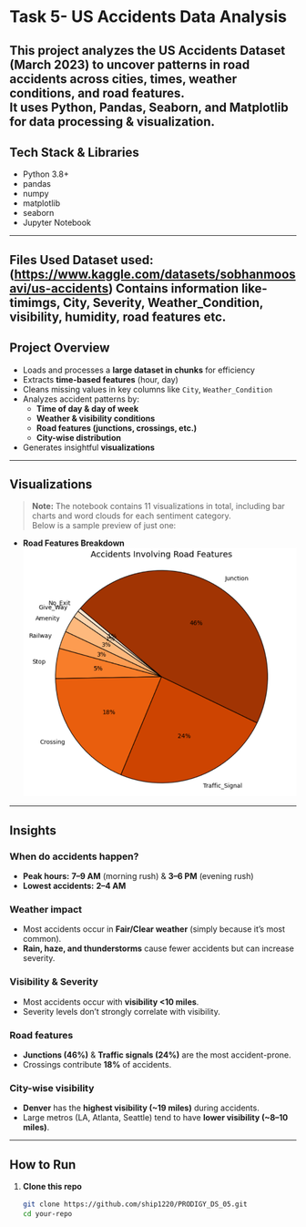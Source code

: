 # Task 5- US Accidents Data Analysis  

This project analyzes the **US Accidents Dataset (March 2023)** to uncover patterns in road accidents across cities, times, weather conditions, and road features.  
It uses **Python, Pandas, Seaborn, and Matplotlib** for data processing & visualization.  
---
## Tech Stack & Libraries

- Python 3.8+  
- pandas
- numpy
- matplotlib 
- seaborn
- Jupyter Notebook
---
Files Used
Dataset used:(https://www.kaggle.com/datasets/sobhanmoosavi/us-accidents)
Contains information like- timimgs, City, Severity, Weather_Condition, visibility, humidity, road features etc.
---
## Project Overview  

- Loads and processes a **large dataset in chunks** for efficiency  
- Extracts **time-based features** (hour, day)  
- Cleans missing values in key columns like `City`, `Weather_Condition`  
- Analyzes accident patterns by:  
  - **Time of day & day of week**  
  - **Weather & visibility conditions**  
  - **Road features (junctions, crossings, etc.)**  
  - **City-wise distribution**  
- Generates insightful **visualizations**  

---
## Visualizations  
> **Note:** The notebook contains 11 visualizations in total, including bar charts and word clouds for each sentiment category.  
> Below is a sample preview of just one:

- **Road Features Breakdown**  
  ![Road Features](features.png)


---
## Insights  

### When do accidents happen?  
- **Peak hours:** **7–9 AM** (morning rush) & **3–6 PM** (evening rush)  
- **Lowest accidents:** **2–4 AM**  

### Weather impact  
- Most accidents occur in **Fair/Clear weather** (simply because it’s most common).  
- **Rain, haze, and thunderstorms** cause fewer accidents but can increase severity.  

### Visibility & Severity  
- Most accidents occur with **visibility <10 miles**.  
- Severity levels don’t strongly correlate with visibility.  

### Road features  
- **Junctions (46%)** & **Traffic signals (24%)** are the most accident-prone.  
- Crossings contribute **18%** of accidents.  

### City-wise visibility  
- **Denver** has the **highest visibility (~19 miles)** during accidents.  
- Large metros (LA, Atlanta, Seattle) tend to have **lower visibility (~8–10 miles)**.  

---



## How to Run  

1. **Clone this repo**  
   ```bash
   git clone https://github.com/ship1220/PRODIGY_DS_05.git
   cd your-repo
